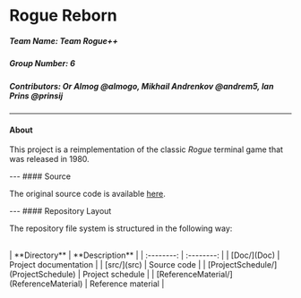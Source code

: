 # Rogue Reborn
##### **Team Name:** Team Rogue++
##### **Group Number:** 6
##### **Contributors:** Or Almog @almogo, Mikhail Andrenkov @andrem5, Ian Prins @prinsij
---
#### About
<p> This project is a reimplementation of the classic <i>Rogue</i> terminal game that was released in 1980.</p>
---
#### Source
<p> The original source code is available <a href="https://github.com/weiss/original-bsd/tree/master/games/rogue">here</a>.</p>
---
#### Repository Layout
<p> The repository file system is structured in the following way:<br><br></p>
| **Directory**                               |  **Description**       |
| :--------:                                  | :--------:             |
| [Doc/](Doc)                                 |  Project documentation |
| [src/](src)                                 |  Source code           |
| [ProjectSchedule/](ProjectSchedule)         |  Project schedule      |
| [ReferenceMaterial/](ReferenceMaterial)     |  Reference material    |